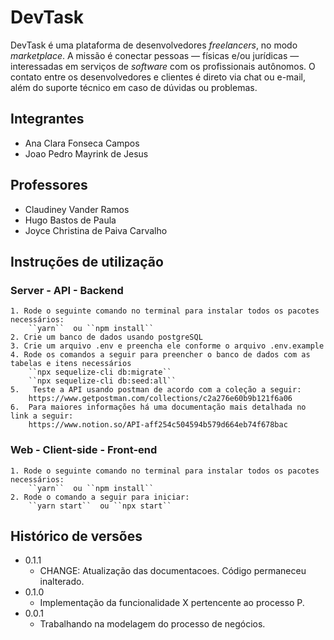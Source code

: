 # DevTask

DevTask é uma plataforma de desenvolvedores *freelancers*, no modo *marketplace*. A missão é conectar pessoas — físicas e/ou jurídicas — interessadas em serviços de *software* com os profissionais autônomos. O contato entre os desenvolvedores e clientes é direto via chat ou e-mail, além do suporte técnico em caso de dúvidas ou problemas.

## Integrantes

* Ana Clara Fonseca Campos
* Joao Pedro Mayrink de Jesus

## Professores

* Claudiney Vander Ramos
* Hugo Bastos de Paula
* Joyce Christina de Paiva Carvalho 

## Instruções de utilização

### Server - API - Backend

    1. Rode o seguinte comando no terminal para instalar todos os pacotes necessários:
        ``yarn``  ou ``npm install``
    2. Crie um banco de dados usando postgreSQL
    3. Crie um arquivo .env e preencha ele conforme o arquivo .env.example
    4. Rode os comandos a seguir para preencher o banco de dados com as tabelas e itens necessários
        ``npx sequelize-cli db:migrate``
        ``npx sequelize-cli db:seed:all``
    5.   Teste a API usando postman de acordo com a coleção a seguir:
        https://www.getpostman.com/collections/c2a276e60b9b121f6a06
    6.  Para maiores informações há uma documentação mais detalhada no link a seguir:
        https://www.notion.so/API-aff254c504594b579d664eb74f678bac

### Web - Client-side - Front-end

    1. Rode o seguinte comando no terminal para instalar todos os pacotes necessários:
        ``yarn``  ou ``npm install``
    2. Rode o comando a seguir para iniciar:
        ``yarn start``  ou ``npx start``

## Histórico de versões

* 0.1.1
    * CHANGE: Atualização das documentacoes. Código permaneceu inalterado.
* 0.1.0
    * Implementação da funcionalidade X pertencente ao processo P.
* 0.0.1
    * Trabalhando na modelagem do processo de negócios.

